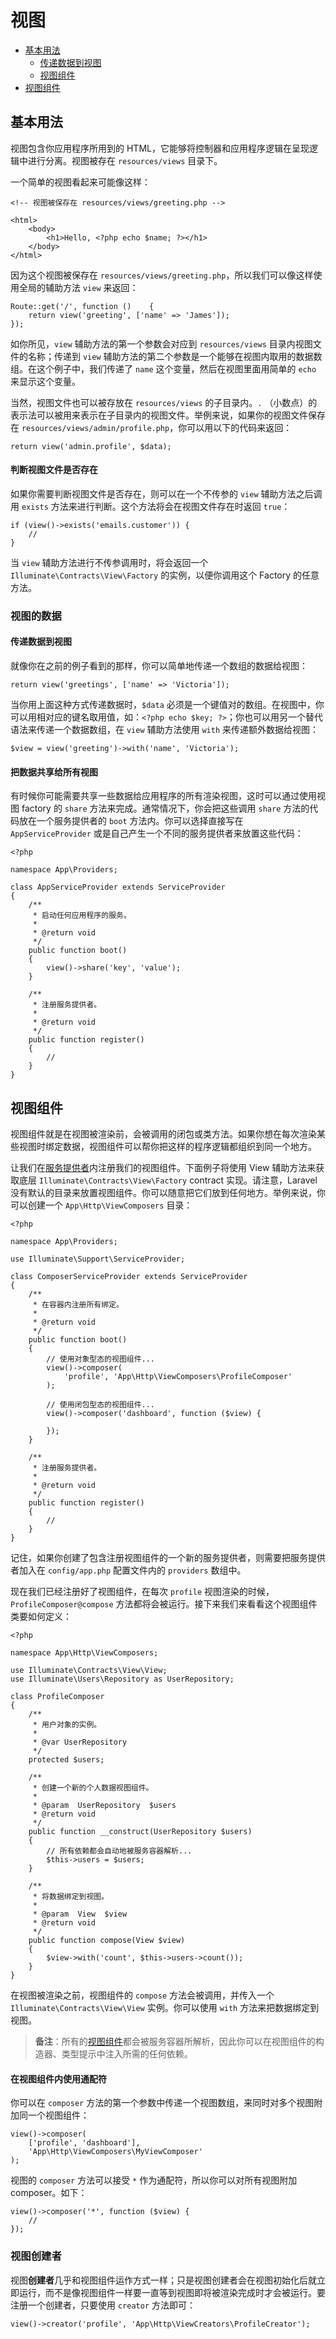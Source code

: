 # 视图

- [基本用法](#basic-usage)
    - [传递数据到视图](#passing-data-to-views)
    - [视图组件](#sharing-data-with-all-views)
- [视图组件](#view-composers)

<a name="basic-usage"></a>
## 基本用法

视图包含你应用程序所用到的 HTML，它能够将控制器和应用程序逻辑在呈现逻辑中进行分离。视图被存在 `resources/views` 目录下。

一个简单的视图看起来可能像这样：

    <!-- 视图被保存在 resources/views/greeting.php -->

    <html>
        <body>
            <h1>Hello, <?php echo $name; ?></h1>
        </body>
    </html>

因为这个视图被保存在 `resources/views/greeting.php`，所以我们可以像这样使用全局的辅助方法 `view` 来返回：

    Route::get('/', function ()    {
        return view('greeting', ['name' => 'James']);
    });

如你所见，`view` 辅助方法的第一个参数会对应到 `resources/views` 目录内视图文件的名称；传递到 `view` 辅助方法的第二个参数是一个能够在视图内取用的数据数组。在这个例子中，我们传递了 `name` 这个变量，然后在视图里面用简单的 `echo` 来显示这个变量。

当然，视图文件也可以被存放在 `resources/views` 的子目录内。`.` （小数点）的表示法可以被用来表示在子目录内的视图文件。举例来说，如果你的视图文件保存在 `resources/views/admin/profile.php`，你可以用以下的代码来返回：

    return view('admin.profile', $data);

#### 判断视图文件是否存在

如果你需要判断视图文件是否存在，则可以在一个不传参的 `view` 辅助方法之后调用 `exists` 方法来进行判断。这个方法将会在视图文件存在时返回 `true`：

    if (view()->exists('emails.customer')) {
        //
    }

当 `view` 辅助方法进行不传参调用时，将会返回一个 `Illuminate\Contracts\View\Factory` 的实例，以便你调用这个 Factory 的任意方法。

<a name="view-data"></a>
### 视图的数据

<a name="passing-data-to-views"></a>
#### 传递数据到视图

就像你在之前的例子看到的那样，你可以简单地传递一个数组的数据给视图：

    return view('greetings', ['name' => 'Victoria']);

当你用上面这种方式传递数据时，`$data` 必须是一个键值对的数组。在视图中，你可以用相对应的键名取用值，如：`<?php echo $key; ?>`；你也可以用另一个替代语法来传递一个数据数组，在 `view` 辅助方法使用 `with` 来传递额外数据给视图：

    $view = view('greeting')->with('name', 'Victoria');

<a name="sharing-data-with-all-views"></a>
#### 把数据共享给所有视图

有时候你可能需要共享一些数据给应用程序的所有渲染视图，这时可以通过使用视图 factory 的 `share` 方法来完成。通常情况下，你会把这些调用 `share` 方法的代码放在一个服务提供者的 `boot` 方法内。你可以选择直接写在 `AppServiceProvider` 或是自己产生一个不同的服务提供者来放置这些代码：

    <?php

    namespace App\Providers;

    class AppServiceProvider extends ServiceProvider
    {
        /**
         * 启动任何应用程序的服务。
         *
         * @return void
         */
        public function boot()
        {
            view()->share('key', 'value');
        }

        /**
         * 注册服务提供者。
         *
         * @return void
         */
        public function register()
        {
            //
        }
    }

<a name="view-composers"></a>
## 视图组件

视图组件就是在视图被渲染前，会被调用的闭包或类方法。如果你想在每次渲染某些视图时绑定数据，视图组件可以帮你把这样的程序逻辑都组织到同一个地方。

让我们在[服务提供者](/docs/{{version}}/providers)内注册我们的视图组件。下面例子将使用 View 辅助方法来获取底层 `Illuminate\Contracts\View\Factory` contract 实现。请注意，Laravel 没有默认的目录来放置视图组件。你可以随意把它们放到任何地方。举例来说，你可以创建一个 `App\Http\ViewComposers` 目录：

    <?php

    namespace App\Providers;

    use Illuminate\Support\ServiceProvider;

    class ComposerServiceProvider extends ServiceProvider
    {
        /**
         * 在容器内注册所有绑定。
         *
         * @return void
         */
        public function boot()
        {
            // 使用对象型态的视图组件...
            view()->composer(
                'profile', 'App\Http\ViewComposers\ProfileComposer'
            );

            // 使用闭包型态的视图组件...
            view()->composer('dashboard', function ($view) {

            });
        }

        /**
         * 注册服务提供者。
         *
         * @return void
         */
        public function register()
        {
            //
        }
    }

记住，如果你创建了包含注册视图组件的一个新的服务提供者，则需要把服务提供者加入在 `config/app.php` 配置文件内的 `providers` 数组中。

现在我们已经注册好了视图组件，在每次 `profile` 视图渲染的时候，`ProfileComposer@compose` 方法都将会被运行。接下来我们来看看这个视图组件类要如何定义：

    <?php

    namespace App\Http\ViewComposers;

    use Illuminate\Contracts\View\View;
    use Illuminate\Users\Repository as UserRepository;

    class ProfileComposer
    {
        /**
         * 用户对象的实例。
         *
         * @var UserRepository
         */
        protected $users;

        /**
         * 创建一个新的个人数据视图组件。
         *
         * @param  UserRepository  $users
         * @return void
         */
        public function __construct(UserRepository $users)
        {
            // 所有依赖都会自动地被服务容器解析...
            $this->users = $users;
        }

        /**
         * 将数据绑定到视图。
         *
         * @param  View  $view
         * @return void
         */
        public function compose(View $view)
        {
            $view->with('count', $this->users->count());
        }
    }

在视图被渲染之前，视图组件的 `compose` 方法会被调用，并传入一个 `Illuminate\Contracts\View\View` 实例。你可以使用 `with` 方法来把数据绑定到视图。

> **备注**：所有的[视图组件](/docs/{{version}}/container)都会被服务容器所解析，因此你可以在视图组件的构造器、类型提示中注入所需的任何依赖。

#### 在视图组件内使用通配符

你可以在 `composer` 方法的第一个参数中传递一个视图数组，来同时对多个视图附加同一个视图组件：

    view()->composer(
        ['profile', 'dashboard'],
        'App\Http\ViewComposers\MyViewComposer'
    );

视图的 `composer` 方法可以接受 `*` 作为通配符，所以你可以对所有视图附加 composer。如下：

    view()->composer('*', function ($view) {
        //
    });

### 视图创建者

视图**创建者**几乎和视图组件运作方式一样；只是视图创建者会在视图初始化后就立即运行，而不是像视图组件一样要一直等到视图即将被渲染完成时才会被运行。要注册一个创建者，只要使用 `creator` 方法即可：

    view()->creator('profile', 'App\Http\ViewCreators\ProfileCreator');

